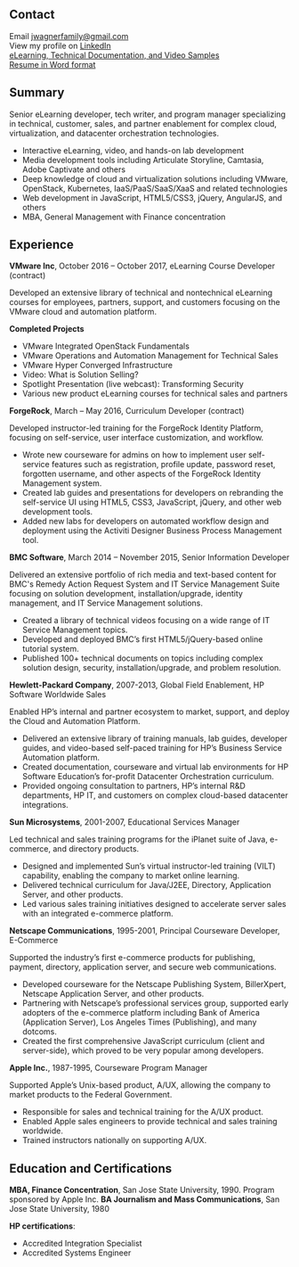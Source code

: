 ## Contact
Email jwagnerfamily@gmail.com<br>
View my profile on 
<a href="https://www.linkedin.com/in/jwagner6/" target="_blank">LinkedIn</a><br>
<a href="https://jamespwagner.github.io/samples" target="_blank">eLearning, Technical Documentation, and Video Samples</a><br>
<a href="https://jamespwagner.github.io/James_Wagner_Resume.docx">Resume in Word format</a>

## Summary
Senior eLearning developer, tech writer, and program manager specializing in technical, customer, sales, and partner enablement for complex cloud, virtualization, and datacenter orchestration technologies.
* Interactive eLearning, video, and hands-on lab development
* Media development tools including Articulate Storyline, Camtasia, Adobe Captivate and others
* Deep knowledge of cloud and virtualization solutions including VMware, OpenStack, Kubernetes, IaaS/PaaS/SaaS/XaaS and related technologies
* Web development in JavaScript, HTML5/CSS3, jQuery, AngularJS, and others
* MBA, General Management with Finance concentration

## Experience
**VMware Inc**, October 2016 – October 2017, eLearning Course Developer (contract)

Developed an extensive library of technical and nontechnical eLearning courses for employees, partners, support, and customers focusing on the VMware cloud and automation platform.

**Completed Projects**

* VMware Integrated OpenStack Fundamentals
* VMware Operations and Automation Management for Technical Sales
* VMware Hyper Converged Infrastructure
* Video: What is Solution Selling?
* Spotlight Presentation (live webcast): Transforming Security
* Various new product eLearning courses for technical sales and partners

**ForgeRock**, March – May 2016, Curriculum Developer (contract)

Developed instructor-led training for the ForgeRock Identity Platform, focusing on self-service, user interface customization, and workflow.
* Wrote new courseware for admins on how to implement user self-service features such as registration, profile update, password reset, forgotten username, and other aspects of the ForgeRock Identity Management system.
* Created lab guides and presentations for developers on rebranding the self-service UI using HTML5, CSS3, JavaScript, jQuery, and other web development tools.
* Added new labs for developers on automated workflow design and deployment using the Activiti Designer Business Process Management tool.

**BMC Software**, March 2014 – November 2015, Senior Information Developer

Delivered an extensive portfolio of rich media and text-based content for BMC's Remedy Action Request System and IT Service Management Suite focusing on solution development, installation/upgrade, identity management, and IT Service Management solutions.
* Created a library of technical videos focusing on a wide range of IT Service Management topics.
* Developed and deployed BMC’s first HTML5/jQuery-based online tutorial system.
* Published 100+ technical documents on topics including complex solution design, security, installation/upgrade, and problem resolution.

**Hewlett-Packard Company**, 2007-2013, Global Field Enablement, HP Software Worldwide Sales

Enabled HP’s internal and partner ecosystem to market, support, and deploy the Cloud and Automation Platform.
* Delivered an extensive library of training manuals, lab guides, developer guides, and video-based self-paced training for HP’s Business Service Automation platform.
* Created documentation, courseware and virtual lab environments for HP Software Education’s for-profit Datacenter Orchestration curriculum.
* Provided ongoing consultation to partners, HP’s internal R&D departments, HP IT, and customers on complex cloud-based datacenter integrations.

**Sun Microsystems**, 2001-2007, Educational Services Manager

Led technical and sales training programs for the iPlanet suite of Java, e-commerce, and directory products. 
* Designed and implemented Sun’s virtual instructor-led training (VILT) capability, enabling the company to market online learning.
* Delivered technical curriculum for Java/J2EE, Directory, Application Server, and other products.
* Led various sales training initiatives designed to accelerate server sales with an integrated e-commerce platform.

**Netscape Communications**, 1995-2001, Principal Courseware Developer, E-Commerce

Supported the industry’s first e-commerce products for publishing, payment, directory, application server, and secure web communications.
* Developed courseware for the Netscape Publishing System, BillerXpert, Netscape Application Server, and other products.
* Partnering with Netscape’s professional services group, supported early adopters of the e-commerce platform including Bank of America (Application Server), Los Angeles Times (Publishing), and many dotcoms.
* Created the first comprehensive JavaScript curriculum (client and server-side), which proved to be very popular among developers.

**Apple Inc.**, 1987-1995, Courseware Program Manager

Supported Apple’s Unix-based product, A/UX, allowing the company to market products to the Federal Government.
* Responsible for sales and technical training for the A/UX product.
* Enabled Apple sales engineers to provide technical and sales training worldwide.
* Trained instructors nationally on supporting A/UX.

## Education and Certifications
**MBA, Finance Concentration**, San Jose State University, 1990. Program sponsored by Apple Inc. 
**BA Journalism and Mass Communications**, San Jose State University, 1980

**HP certifications**: 
* Accredited Integration Specialist
* Accredited Systems Engineer


